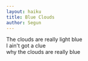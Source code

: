 ```yaml
---
layout: haiku
title: Blue Clouds
author: Segun
---
```


The clouds are really light blue<br>
I ain't got a clue<br>
why the clouds are really blue<br>
